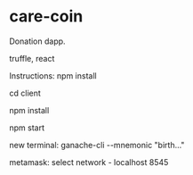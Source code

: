 # care-coin
Donation dapp. 

truffle, react


Instructions:
npm install

cd client

npm install

npm start

new terminal: 
ganache-cli --mnemonic "birth..."

metamask: 
select network - localhost 8545


